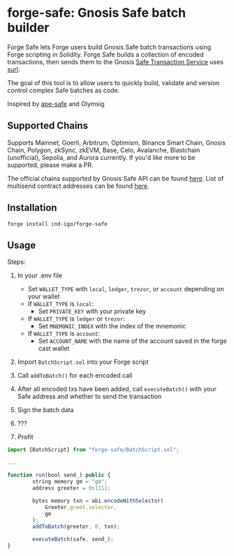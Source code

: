 # forge-safe: Gnosis Safe batch builder

Forge Safe lets Forge users build Gnosis Safe batch transactions using Forge scripting in Solidity. Forge Safe builds a collection of encoded transactions, then sends them to the Gnosis [Safe Transaction Service](https://github.com/safe-global/safe-transaction-service) uses [surl](https://github.com/memester-xyz/surl).

The goal of this tool is to allow users to quickly build, validate and version control complex Safe batches as code.

Inspired by [ape-safe](https://github.com/banteg/ape-safe) and Olymsig

## Supported Chains

Supports Mainnet, Goerli, Arbitrum, Optimism, Binance Smart Chain, Gnosis Chain, Polygon, zkSync, zkEVM, Base, Celo, Avalanche, Blastchain (unofficial), Sepolia, and Aurora currently. If you'd like more to be supported, please make a PR.

The official chains supported by Gnosis Safe API can be found [here](https://docs.safe.global/advanced/api-supported-networks).
List of multisend contract addresses can be found [here](https://docs.safe.global/advanced/smart-account-supported-networks/v1.3.0).

## Installation

`forge install ind-igo/forge-safe`

## Usage

Steps:

1. In your .env file
   - Set `WALLET_TYPE` with `local`, `ledger`, `trezor`, or `account` depending on your wallet
   - If `WALLET_TYPE` is `local`:
     - Set `PRIVATE_KEY` with your private key
   - If `WALLET_TYPE` is `ledger` or `trezor`:
     - Set `MNEMONIC_INDEX` with the index of the mnemonic
   - If `WALLET_TYPE` is `account`:
     - Set `ACCOUNT_NAME` with the name of the account saved in the forge cast wallet

2. Import `BatchScript.sol` into your Forge script
3. Call `addToBatch()` for each encoded call
4. After all encoded txs have been added, call `executeBatch()` with your Safe address and whether to send the transaction
5. Sign the batch data
6. ???
7. Profit

```js
import {BatchScript} from "forge-safe/BatchScript.sol";

...

function run(bool send_) public {
        string memory gm = "gm";
        address greeter = 0x1111;

        bytes memory txn = abi.encodeWithSelector(
            Greeter.greet.selector,
            gm
        );
        addToBatch(greeter, 0, txn);

        executeBatch(safe, send_);
}
```
